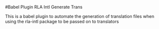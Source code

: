 #Babel Plugin RLA Intl Generate Trans

This is a babel plugin to automate the generation of translation files when using the rla-intl package to be passed on to translators